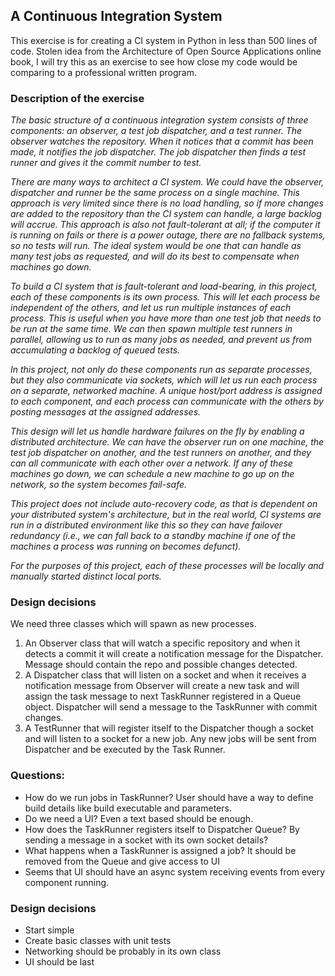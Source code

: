 ## A Continuous Integration System

This exercise is for creating a CI system in Python in less than 500 lines of code.
Stolen idea from the Architecture of Open Source Applications online book, I will try this as an exercise to see how 
close my code would be comparing to a professional written program.

### Description of the exercise
_The basic structure of a continuous integration system consists of three components: an observer, a test job dispatcher, 
and a test runner. The observer watches the repository. When it notices that a commit has been made, it notifies the job
 dispatcher. The job dispatcher then finds a test runner and gives it the commit number to test._

_There are many ways to architect a CI system. We could have the observer, dispatcher and runner be the same process on 
a single machine. This approach is very limited since there is no load handling, so if more changes are added to the 
repository than the CI system can handle, a large backlog will accrue. This approach is also not fault-tolerant at all; 
if the computer it is running on fails or there is a power outage, there are no fallback systems, so no tests will run. 
The ideal system would be one that can handle as many test jobs as requested, and will do its best to compensate when 
machines go down._

_To build a CI system that is fault-tolerant and load-bearing, in this project, each of these components is its own 
process. This will let each process be independent of the others, and let us run multiple instances of each process. 
This is useful when you have more than one test job that needs to be run at the same time. 
We can then spawn multiple test runners in parallel, allowing us to run as many jobs as needed, and prevent us from 
accumulating a backlog of queued tests._

_In this project, not only do these components run as separate processes, but they also communicate via sockets, 
which will let us run each process on a separate, networked machine. A unique host/port address is assigned to each 
component, and each process can communicate with the others by posting messages at the assigned addresses._

_This design will let us handle hardware failures on the fly by enabling a distributed architecture. We can have the 
observer run on one machine, the test job dispatcher on another, and the test runners on another, and they can all 
communicate with each other over a network. If any of these machines go down, we can schedule a new machine to go up 
on the network, so the system becomes fail-safe._

_This project does not include auto-recovery code, as that is dependent on your distributed system's architecture, 
but in the real world, CI systems are run in a distributed environment like this so they can have failover redundancy 
(i.e., we can fall back to a standby machine if one of the machines a process was running on becomes defunct)._

_For the purposes of this project, each of these processes will be locally and manually started distinct local ports._


### Design decisions
We need three classes which will spawn as new processes. 

1. An Observer class that will watch a specific repository and when it detects a commit it will create a notification 
message for the Dispatcher. Message should contain the repo and possible changes detected.
2. A Dispatcher class that will listen on a socket and when it receives a notification message from Observer will 
create a new task and will assign the task message to next TaskRunner registered in a Queue object.
Dispatcher will send a message to the TaskRunner with commit changes.
3. A TestRunner that will register itself to the Dispatcher though a socket and will listen to a socket for a new job.
Any new jobs will be sent from Dispatcher and be executed by the Task Runner.

### Questions:
- How do we run jobs in TaskRunner? User should have a way to define build details like build executable and parameters.
- Do we need a UI? Even a text based should be enough.
- How does the TaskRunner registers itself to Dispatcher Queue? By sending a message in a socket with its own socket 
details?
- What happens when a TaskRunner is assigned a job? It should be removed from the Queue and give access to UI
- Seems that UI should have an async system receiving events from every component running.

### Design decisions
- Start simple
- Create basic classes with unit tests
- Networking should be probably in its own class
- UI should be last


